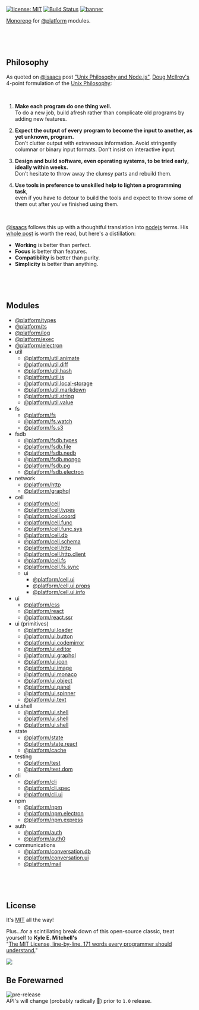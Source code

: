 [![license: MIT](https://img.shields.io/badge/license-MIT-blue.svg)](https://opensource.org/licenses/MIT)
[![Build Status](https://travis-ci.org/uiharness/platform.svg?branch=master)](https://travis-ci.org/uiharness/platform)
[![banner](https://user-images.githubusercontent.com/185555/55036317-1b43af00-507f-11e9-8034-59f1e4510f77.png)](https://uiharness.com)

[Monorepo](https://en.wikipedia.org/wiki/Monorepo) for [@platform](https://www.npmjs.com/org/platform) modules.

<p>&nbsp;</p>
<p>&nbsp;</p>



## Philosophy

As quoted on [@isaacs](https://www.npmjs.com/~isaacs) post ["Unix Philosophy and Node.js"](https://blog.izs.me/2013/04/unix-philosophy-and-nodejs), [Doug McIlroy's](https://en.wikipedia.org/wiki/Douglas_McIlroy) 4-point formulation of the [Unix Philosophy](http://www.catb.org/esr/writings/taoup/html/ch01s06.html):

<p>&nbsp;</p>

1. **Make each program do one thing well.**  
   To do a new job, build afresh rather than complicate old programs by adding new features.


2. **Expect the output of every program to become the input to another, as yet unknown, program.**  
   Don’t clutter output with extraneous information. Avoid stringently columnar or binary input formats. Don’t insist on interactive input.


3. **Design and build software, even operating systems, to be tried early, ideally within weeks.**  
Don’t hesitate to throw away the clumsy parts and rebuild them.


4. **Use tools in preference to unskilled help to lighten a programming task**,  
   even if you have to detour to build the tools and expect to throw some of them out after you’ve finished using them.

<p>&nbsp;</p>

[@isaacs](https://www.npmjs.com/~isaacs) follows this up with a thoughtful translation into [nodejs](https://nodejs.org) terms. His [whole post](https://blog.izs.me/2013/04/unix-philosophy-and-nodejs) is worth the read, but here's a distillation:

- **Working** is better than perfect.
- **Focus** is better than features.
- **Compatibility** is better than purity.
- **Simplicity** is better than anything.

<p>&nbsp;</p>
<p>&nbsp;</p>


## Modules

- [@platform/types](/code/types) 
- [@platform/ts](/code/ts) 
- [@platform/log](/code/log)
- [@platform/exec](/code/exec)
- [@platform/electron](/code/electron)
- util
  - [@platform/util.animate](/code/util.animate)
  - [@platform/util.diff](/code/util.diff)
  - [@platform/util.hash](/code/util.hash)
  - [@platform/util.is](/code/util.is)
  - [@platform/util.local-storage](/code/util.local-storage)
  - [@platform/util.markdown](/code/util.markdown)
  - [@platform/util.string](/code/util.string)
  - [@platform/util.value](/code/util.value)
- fs
  - [@platform/fs](/code/fs)
  - [@platform/fs.watch](/code/fs.watch)
  - [@platform/fs.s3](/code/fs.s3)
- fsdb
  - [@platform/fsdb.types](/code/fsdb.types)
  - [@platform/fsdb.file](/code/fsdb.file)
  - [@platform/fsdb.nedb](/code/fsdb.nedb)
  - [@platform/fsdb.mongo](/code/fsdb.mongo)
  - [@platform/fsdb.pg](/code/fsdb.pg)
  - [@platform/fsdb.electron](/code/fsdb.electron)
- network
  - [@platform/http](/code/http)
  - [@platform/graphql](/code/graphql)
- cell
  - [@platform/cell](/code/cell)
  - [@platform/cell.types](/code/cell.types)
  - [@platform/cell.coord](/code/cell.coord)
  - [@platform/cell.func](/code/cell.func)
  - [@platform/cell.func.sys](/code/cell.func.sys)
  - [@platform/cell.db](/code/cell.db)
  - [@platform/cell.schema](/code/cell.schema)
  - [@platform/cell.http](/code/cell.http)
  - [@platform/cell.http.client](/code/cell.http.client)
  - [@platform/cell.fs](/code/cell.fs)
  - [@platform/cell.fs.sync](/code/cell.fs.sync)
  - ui
    - [@platform/cell.ui](/code/cell.ui)
    - [@platform/cell.ui.props](/code/cell.ui.props)
    - [@platform/cell.ui.info](/code/cell.ui.info)
- ui
  - [@platform/css](/code/css)
  - [@platform/react](/code/react)
  - [@platform/react.ssr](/code/react.ssr)
- ui (primitives)
  - [@platform/ui.loader](/code/ui.loader)
  - [@platform/ui.button](/code/ui.button)
  - [@platform/ui.codemirror](/code/ui.codemirror)
  - [@platform/ui.editor](/code/ui.editor)
  - [@platform/ui.graphql](/code/ui.graphql)
  - [@platform/ui.icon](/code/ui.icon)
  - [@platform/ui.image](/code/ui.image)
  - [@platform/ui.monaco](/code/ui.monaco)
  - [@platform/ui.object](/code/ui.object)
  - [@platform/ui.panel](/code/ui.panel)
  - [@platform/ui.spinner](/code/ui.spinner)
  - [@platform/ui.text](/code/ui.text)
- ui.shell
  - [@platform/ui.shell](/code/ui.shell.types)
  - [@platform/ui.shell](/code/ui.shell)
  - [@platform/ui.shell](/code/ui.doc)
- state
  - [@platform/state](/code/state)
  - [@platform/state.react](/code/state.react)
  - [@platform/cache](/code/cache)
- testing
  - [@platform/test](/code/test)
  - [@platform/test.dom](/code/test.dom)
- cli
  - [@platform/cli](/code/cli)
  - [@platform/cli.spec](/code/cli.spec)
  - [@platform/cli.ui](/code/cli.ui)
- npm
  - [@platform/npm](/code/npm)
  - [@platform/npm.electron](/code/npm.electron)
  - [@platform/npm.express](/code/npm.express)
- auth
  - [@platform/auth](/code/auth)
  - [@platform/auth0](/code/auth0)
- communications
  - [@platform/conversation.db](/code/conversation.db)
  - [@platform/conversation.ui](/code/conversation.ui)
  - [@platform/mail](/code/mail)


<p>&nbsp;</p>
<p>&nbsp;</p>


## License
It's [MIT](LICENSE) all the way!  

Plus...for a scintillating break down of this open-source classic, treat yourself to **Kyle E. Mitchell's**  
"[The MIT License, line-by-line. 171 words every programmer should understand.](https://writing.kemitchell.com/2016/09/21/MIT-License-Line-by-Line.html)"

<a href="https://app.fossa.io/projects/git%2Bgithub.com%2Fuiharness%2Fplatform?ref=badge_large" alt="FOSSA Status"><img src="https://app.fossa.io/api/projects/git%2Bgithub.com%2Fuiharness%2Fplatform.svg?type=large"/></a>



## Be Forewarned
![pre-release](https://img.shields.io/badge/Status-pre--release-orange.svg)  
API's will change (probably radically 🐷) prior to `1.0` release.

